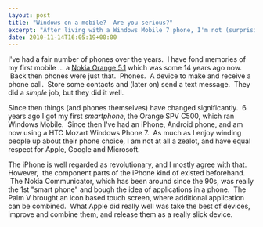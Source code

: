 ```yaml
---
layout: post
title: "Windows on a mobile?  Are you serious?"
excerpt: "After living with a Windows Mobile 7 phone, I'm not (surprisingly) ready to throw it through a window.  In fact .. quite the opposite"
date: 2010-11-14T16:05:19+00:00
---
```

I've had a fair number of phones over the years.  I have fond memories of my first mobile ... a <a title="Nokia Orange 5.1" href="http://mobiles.users.netlink.co.uk/n51.htm">Nokia Orange 5.1</a> which was some 14 years ago now.  Back then phones were just that.  Phones.  A device to make and receive a phone call.  Store some contacts and (later on) send a text message.  They did a <em>simple</em> job, but they did it well.

Since then things (and phones themselves) have changed significantly.  6 years ago I got my first <em>smartphone</em>, the Orange SPV C500, which ran Windows Mobile.  Since then I've had an iPhone, Android phone, and am now using a HTC Mozart Windows Phone 7.  As much as I enjoy winding people up about their phone choice, I am not at all a zealot, and have equal respect for Apple, Google and Microsoft.

The iPhone is well regarded as revolutionary, and I mostly agree with that.   However,  the component parts of the iPhone kind of existed beforehand.  The Nokia Communicator, which has been around since the 90s, was really the 1st "smart phone" and bough the idea of applications in a phone.  The Palm V brought an icon based touch screen, where additional application can be combined.  What Apple did really well was take the best of devices, improve and combine them, and release them as a really slick device.
